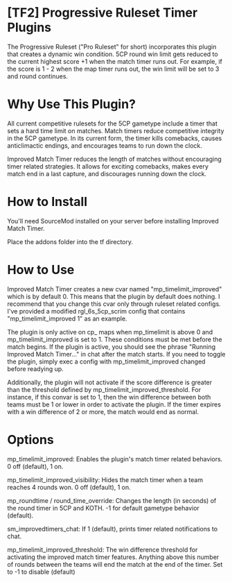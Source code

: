 # [TF2] Progressive Ruleset Timer Plugins
The Progressive Ruleset ("Pro Ruleset" for short) incorporates this plugin that creates a dynamic win condition. 5CP round win limit gets reduced to the current highest score +1 when the match timer runs out.  For example, if the score is 1 - 2 when the map timer runs out, the win limit will be set to 3 and round continues.

# Why Use This Plugin?
 All current competitive rulesets for the 5CP gametype include a timer that sets a hard time limit on matches. Match timers reduce competitive integrity in the 5CP gametype. In its current form, the timer kills comebacks, causes anticlimactic endings, and encourages teams to run down the clock.

 Improved Match Timer reduces the length of matches without encouraging timer related strategies. It allows for exciting comebacks, makes every match end in a last capture, and discourages running down the clock.

# How to Install
 You'll need SourceMod installed on your server before installing Improved Match Timer.

 Place the addons folder into the tf directory.

 # How to Use
 Improved Match Timer creates a new cvar named "mp_timelimit_improved" which is by default 0. This means that the plugin by default does nothing. I recommend that you change this cvar only through ruleset related configs. I've provided a modified rgl_6s_5cp_scrim config that contains "mp_timelimit_improved 1" as an example.

 The plugin is only active on cp_ maps when mp_timelimit is above 0 and mp_timelimit_improved is set to 1. These conditions must be met before the match begins. If the plugin is active, you should see the phrase "Running Improved Match Timer..." in chat after the match starts. If you need to toggle the plugin, simply exec a config with mp_timelimit_improved changed before readying up.

 Additionally, the plugin will not activate if the score difference is greater than the threshold defined by mp_timelimit_improved_threshold. For instance, if this convar is set to 1, then the win difference between both teams must be 1 or lower in order to activate the plugin. If the timer expires with a win difference of 2 or more, the match would end as normal.

# Options
 mp_timelimit_improved: Enables the plugin's match timer related behaviors. 0 off (default), 1 on.

 mp_timelimit_improved_visibility: Hides the match timer when a team reaches 4 rounds won. 0 off (default), 1 on.

 mp_roundtime / round_time_override: Changes the length (in seconds) of the round timer in 5CP and KOTH. -1 for default gametype behavior (default).

 sm_improvedtimers_chat: If 1 (default), prints timer related notifications to chat.

 mp_timelimit_improved_threshold: The win difference threshold for activating the improved match timer features. Anything above this number of rounds between the teams will end the match at the end of the timer.  Set to -1 to disable (default)

